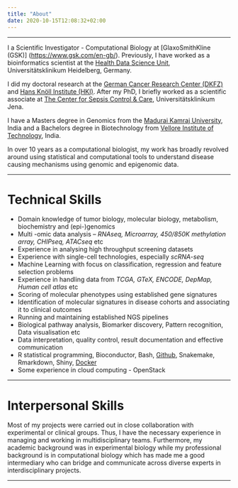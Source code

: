 ```yaml
---
title: "About"
date: 2020-10-15T12:08:32+02:00
---
```


<a href="https://goo.gl/YW1Kcq"> <i class="ai ai-orcid ai-3x"> </i> </a>
<a href="https://goo.gl/cCzpnL"> <i class="fa fa-linkedin ai-3x"> </i> </a>

---

I a Scientific Investigator - Computational Biology at [GlaxoSmithKline (GSK)] (https://www.gsk.com/en-gb/). Previously, I have worked as a bioinformatics scientist at the [Health Data Science Unit](https://www.hdsu.org/), Universitätsklinikum Heidelberg, Germany.

I did my doctoral research at the [German Cancer Research Center (DKFZ)](https://www.dkfz.de/en/index.html) and [Hans Knöll Institute (HKI)](http://www.leibniz-hki.de/en/home.html). After my PhD, I briefly worked as a scientific associate at [The Center for Sepsis Control & Care](http://www.cscc.uniklinikum-jena.de/cscc/en/CSCC.html), Universitätsklinikum Jena.

I have a Masters degree in Genomics from the [Madurai Kamraj University](http://www.genomicsmku.org/), India and a Bachelors degree in Biotechnology from [Vellore Institute of Technology](http://www.vit.ac.in/), India.

In over 10 years as a computational biologist, my work has broadly revolved around using statistical and computational tools to understand disease causing mechanisms using genomic and epigenomic data.


---
# Technical Skills

<a href="https://github.com/ashwini-kr-sharma/"> <i class="fa fa-github ai-3x"> </i> </a>
<a href="https://hub.docker.com/u/ashwinikrsharma"> <i class="fa fa-docker ai-3x"> </i> </a>

- Domain knowledge of tumor biology, molecular biology, metabolism, biochemistry and (epi-)genomics
- Multi -omic data analysis – *RNAseq, Microarray, 450/850K methylation array, CHIPseq, ATACseq* etc
- Experience in analysing high throughput screening datasets
- Experience with single-cell technologies, especially *scRNA-seq*
- Machine Learning with focus on classification, regression and feature selection problems
- Experience in handling data from *TCGA, GTeX, ENCODE, DepMap, Human cell atlas* etc
- Scoring of molecular phenotypes using established gene signatures
- Identification of molecular signatures in disease cohorts and associating it to clinical outcomes
- Running and maintaining established NGS pipelines
- Biological pathway analysis, Biomarker discovery, Pattern recognition, Data visualisation etc
- Data interpretation, quality control, result documentation and effective communication
- R statistical programming, Bioconductor, Bash, [Github](https://github.com/ashwini-kr-sharma/), Snakemake, Rmarkdown, Shiny, [Docker](https://hub.docker.com/u/ashwinikrsharma)
- Some experience in cloud computing - OpenStack

---
# Interpersonal Skills

Most of my projects were carried out in close collaboration with experimental or clinical groups. Thus, I have the necessary experience in managing and working in multidisciplinary teams. Furthermore, my academic background was in experimental biology while my professional background is in computational biology which has made me a good intermediary who can bridge and communicate across diverse experts in interdisciplinary projects.

---
